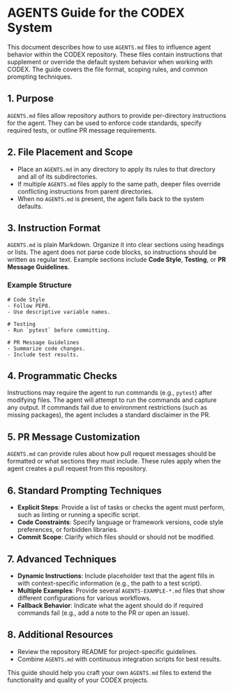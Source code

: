 # AGENTS Guide for the CODEX System

This document describes how to use `AGENTS.md` files to influence agent behavior
within the CODEX repository. These files contain instructions that supplement
or override the default system behavior when working with CODEX. The guide
covers the file format, scoping rules, and common prompting techniques.

## 1. Purpose
`AGENTS.md` files allow repository authors to provide per-directory
instructions for the agent. They can be used to enforce code standards,
specify required tests, or outline PR message requirements.

## 2. File Placement and Scope
- Place an `AGENTS.md` in any directory to apply its rules to that directory and
  all of its subdirectories.
- If multiple `AGENTS.md` files apply to the same path, deeper files override
  conflicting instructions from parent directories.
- When no `AGENTS.md` is present, the agent falls back to the system defaults.

## 3. Instruction Format
`AGENTS.md` is plain Markdown. Organize it into clear sections using headings or
lists. The agent does not parse code blocks, so instructions should be written
as regular text. Example sections include **Code Style**, **Testing**, or
**PR Message Guidelines**.

### Example Structure
```
# Code Style
- Follow PEP8.
- Use descriptive variable names.

# Testing
- Run `pytest` before committing.

# PR Message Guidelines
- Summarize code changes.
- Include test results.
```

## 4. Programmatic Checks
Instructions may require the agent to run commands (e.g., `pytest`) after
modifying files. The agent will attempt to run the commands and capture any
output. If commands fail due to environment restrictions (such as missing
packages), the agent includes a standard disclaimer in the PR.

## 5. PR Message Customization
`AGENTS.md` can provide rules about how pull request messages should be
formatted or what sections they must include. These rules apply when the agent
creates a pull request from this repository.

## 6. Standard Prompting Techniques
- **Explicit Steps**: Provide a list of tasks or checks the agent must perform,
  such as linting or running a specific script.
- **Code Constraints**: Specify language or framework versions, code style
  preferences, or forbidden libraries.
- **Commit Scope**: Clarify which files should or should not be modified.

## 7. Advanced Techniques
- **Dynamic Instructions**: Include placeholder text that the agent fills in
  with context-specific information (e.g., the path to a test script).
- **Multiple Examples**: Provide several `AGENTS-EXAMPLE-*.md` files that show
  different configurations for various workflows.
- **Fallback Behavior**: Indicate what the agent should do if required commands
  fail (e.g., add a note to the PR or open an issue).

## 8. Additional Resources
- Review the repository README for project-specific guidelines.
- Combine `AGENTS.md` with continuous integration scripts for best results.

This guide should help you craft your own `AGENTS.md` files to extend the
functionality and quality of your CODEX projects.
